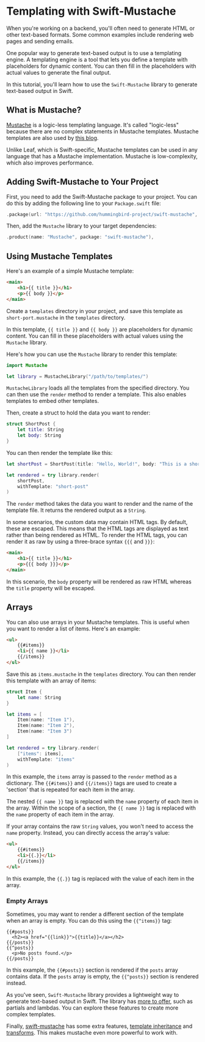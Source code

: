 # Templating with Swift-Mustache

When you're working on a backend, you'll often need to generate HTML or other text-based formats. Some common examples include rendering web pages and sending emails.

One popular way to generate text-based output is to use a templating engine. A templating engine is a tool that lets you define a template with placeholders for dynamic content. You can then fill in the placeholders with actual values to generate the final output.

In this tutorial, you'll learn how to use the ``Swift-Mustache`` library to generate text-based output in Swift.

## What is Mustache?

[Mustache](https://mustache.github.io/) is a logic-less templating language. It's called "logic-less" because there are no complex statements in Mustache templates. Mustache templates are also used by [this blog](https://github.com/swift-on-server/blog).

Unlike Leaf, which is Swift-specific, Mustache templates can be used in any language that has a Mustache implementation. Mustache is low-complexity, which also improves performance.

## Adding Swift-Mustache to Your Project

First, you need to add the Swift-Mustache package to your project. You can do this by adding the following line to your `Package.swift` file:

```swift
.package(url: "https://github.com/hummingbird-project/swift-mustache", from: "2.0.0-beta.1"),
```

Then, add the `Mustache` library to your target dependencies:

```swift
.product(name: "Mustache", package: "swift-mustache"),
```

## Using Mustache Templates

Here's an example of a simple Mustache template:

```html
<main>
    <h1>{{ title }}</h1>
    <p>{{ body }}</p>
</main>
```

Create a `templates` directory in your project, and save this template as `short-port.mustache` in the `templates` directory.

In this template, `{{ title }}` and `{{ body }}` are placeholders for dynamic content. You can fill in these placeholders with actual values using the `Mustache` library.

Here's how you can use the `Mustache` library to render this template:

```swift
import Mustache

let library = MustacheLibrary("/path/to/templates/")
```

``MustacheLibrary`` loads all the templates from the specified directory. You can then use the `render` method to render a template. This also enables templates to embed other templates.

Then, create a struct to hold the data you want to render:

```swift
struct ShortPost {
    let title: String
    let body: String
}
```

You can then render the template like this:

```swift
let shortPost = ShortPost(title: "Hello, World!", body: "This is a short post.")

let rendered = try library.render(
    shortPost,
    withTemplate: "short-post"
)
```

The `render` method takes the data you want to render and the name of the template file. It returns the rendered output as a `String`.

In some scenarios, the custom data may contain HTML tags. By default, these are escaped. This means that the HTML tags are displayed as text rather than being rendered as HTML. To render the HTML tags, you can render it as raw by using a three-brace syntax `{{{` and `}}}`:

```html
<main>
    <h1>{{ title }}</h1>
    <p>{{{ body }}}</p>
</main>
```

In this scenario, the `body` property will be rendered as raw HTML whereas the `title` property will be escaped.

## Arrays

You can also use arrays in your Mustache templates. This is useful when you want to render a list of items. Here's an example:

```html
<ul>
    {{#items}}
    <li>{{ name }}</li>
    {{/items}}
</ul>
```

Save this as `items.mustache` in the `templates` directory. You can then render this template with an array of items:

```swift
struct Item {
    let name: String
}

let items = [
    Item(name: "Item 1"),
    Item(name: "Item 2"),
    Item(name: "Item 3")
]

let rendered = try library.render(
    ["items": items],
    withTemplate: "items"
)
```

In this example, the `items` array is passed to the `render` method as a dictionary. The `{{#items}}` and `{{/items}}` tags are used to create a 'section' that is repeated for each item in the array.

The nested `{{ name }}` tag is replaced with the `name` property of each item in the array. Within the scope of a section, the `{{ name }}` tag is replaced with the `name` property of each item in the array.

If your array contains the raw ``String`` values, you won't need to access the `name` property. Instead, you can directly access the array's value:

```html
<ul>
    {{#items}}
    <li>{{.}}</li>
    {{/items}}
</ul>
```

In this example, the `{{.}}` tag is replaced with the value of each item in the array.

### Empty Arrays

Sometimes, you may want to render a different section of the template when an array is empty. You can do this using the `{{^items}}` tag:

```htmla
{{#posts}}
  <h2><a href="{{link}}">{{title}}</a></h2>
{{/posts}}
{{^posts}}
  <p>No posts found.</p>
{{/posts}}
```

In this example, the `{{#posts}}` section is rendered if the `posts` array contains data. If the `posts` array is empty, the `{{^posts}}` section is rendered instead.

As you've seen, `Swift-Mustache` library provides a lightweight way to generate text-based output in Swift. The library has [more to offer](https://mustache.github.io/mustache.5.html), such as partials and lambdas. You can explore these features to create more complex templates.

Finally, [swift-mustache](https://github.com/hummingbird-project/swift-mustache) has some extra features, [template inheritance](https://docs.hummingbird.codes/2.0/documentation/hummingbird/templateinheritance/) and [transforms](https://docs.hummingbird.codes/2.0/documentation/hummingbird/transforms/). This makes mustache even more powerful to work with.
